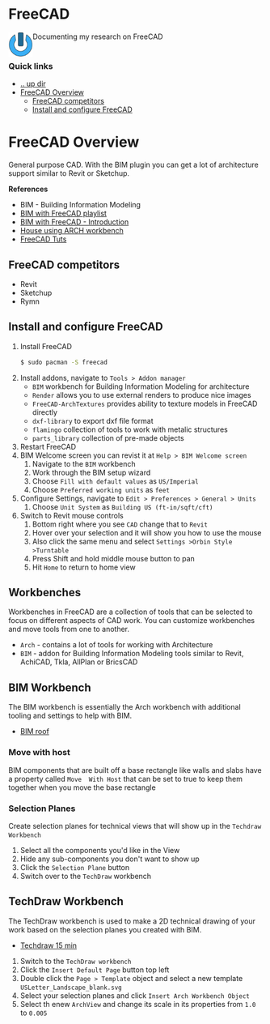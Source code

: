 FreeCAD
====================================================================================================
<img align="left" width="48" height="48" src="../../art/logo_256x256.png">
Documenting my research on FreeCAD
<br><br>

### Quick links
* [.. up dir](README.md)
* [FreeCAD Overview](#freecad-overview)
  * [FreeCAD competitors](#freecad-competitors)
  * [Install and configure FreeCAD](#install-and-configure-freecad)

# FreeCAD Overview
General purpose CAD. With the BIM plugin you can get a lot of architecture support similar to Revit 
or Sketchup.

**References**
* BIM - Building Information Modeling
* [BIM with FreeCAD playlist](https://www.youtube.com/playlist?list=PLmKdGVtV5Vnt2cj4IZIv9FM39QHaE1ZaU)
* [BIM with FreeCAD - Introduction](https://www.youtube.com/watch?v=rkWOFQ2fGZQ)
* [House using ARCH workbench](https://www.youtube.com/watch?v=RduDsY_8kJ8)
* [FreeCAD Tuts](https://www.youtube.com/playlist?list=PLDd21g-eSHwkkxVOfVmR8ObpPN5QbL7ye)

## FreeCAD competitors
* Revit
* Sketchup
* Rymn

## Install and configure FreeCAD
1. Install FreeCAD
   ```bash
   $ sudo pacman -S freecad
   ```
2. Install addons, navigate to `Tools > Addon manager`
   * `BIM` workbench for Building Information Modeling for architecture
   * `Render` allows you to use external renders to produce nice images
   * `FreeCAD-ArchTextures` provides ability to texture models in FreeCAD directly
   * `dxf-library` to export dxf file format
   * `flamingo` collection of tools to work with metalic structures
   * `parts_library` collection of pre-made objects
3. Restart FreeCAD
4. BIM Welcome screen you can revist it at `Help > BIM Welcome screen`
   1. Navigate to the `BIM` workbench
   2. Work through the BIM setup wizard
   3. Choose `Fill with default values` as `US/Imperial`
   4. Choose `Preferred working units` as `feet`
5. Configure Settings, navigate to `Edit > Preferences > General > Units`
   1. Choose `Unit System` as `Building US (ft-in/sqft/cft)`
6. Switch to Revit mouse controls
   1. Bottom right where you see `CAD` change that to `Revit`
   2. Hover over your selection and it will show you how to use the mouse
   3. Also click the same menu and select `Settings >Orbin Style >Turntable`
   4. Press Shift and hold middle mouse button to pan
   5. Hit `Home` to return to home view
 
## Workbenches
Workbenches in FreeCAD are a collection of tools that can be selected to focus on different aspects 
of CAD work. You can customize workbenches and move tools from one to another.

* `Arch` - contains a lot of tools for working with Architecture
* `BIM` - addon for Building Information Modeling tools similar to Revit, AchiCAD, Tkla, AllPlan or BricsCAD

## BIM Workbench
The BIM workbench is essentially the Arch workbench with additional tooling and settings to help with 
BIM.

* [BIM roof](https://www.youtube.com/watch?v=XCPUkXVqNQ8&list=PLU9HicgJ9hhJvYJso3a6w2TlSLfQvFhzW&index=1)

### Move with host
BIM components that are built off a base rectangle like walls and slabs have a property called `Move 
With Host` that can be set to true to keep them together when you move the base rectangle

### Selection Planes
Create selection planes for technical views that will show up in the `Techdraw Workbench`

1. Select all the components you'd like in the View
2. Hide any sub-components you don't want to show up
3. Click the `Selection Plane` button
4. Switch over to the `TechDraw` workbench

## TechDraw Workbench
The TechDraw workbench is used to make a 2D technical drawing of your work based on the selection 
planes you created with BIM.

* [Techdraw 15 min](https://www.youtube.com/watch?v=02Gv4gN117M)

1. Switch to the `TechDraw workbench`
2. Click the `Insert Default Page` button top left
3. Double click the `Page > Template` object and select a new template `USLetter_Landscape_blank.svg`
3. Select your selection planes and click `Insert Arch Workbench Object`
4. Select th enew `ArchView` and change its scale in its properties from `1.0` to `0.005`

<!-- 
vim: ts=2:sw=2:sts=2
-->
